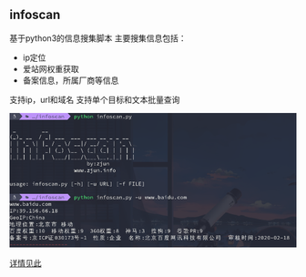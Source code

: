 infoscan
-------------------------
基于python3的信息搜集脚本
主要搜集信息包括：
- ip定位
- 爱站网权重获取
- 备案信息，所属厂商等信息

支持ip，url和域名
支持单个目标和文本批量查询

![demo](demo.png)

[详情见此](http://www.zjun.info/2020/02/23/infoscan)